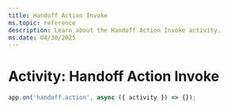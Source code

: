 ```yaml
---
title: Handoff Action Invoke
ms.topic: reference
description: Learn about the Handoff Action Invoke activity.
ms.date: 04/30/2025
---
```


# Activity: Handoff Action Invoke

```typescript
app.on('handoff.action', async ({ activity }) => {});
```
